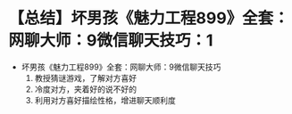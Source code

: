 # 【总结】坏男孩《魅力工程899》全套：网聊大师：9微信聊天技巧：1

-   坏男孩《魅力工程899》全套：网聊大师：9微信聊天技巧
    1.  教授猜谜游戏，了解对方喜好
    2.  冷度对方，夹着好的说不好的
    3.  利用对方喜好描绘性格，增进聊天顺利度